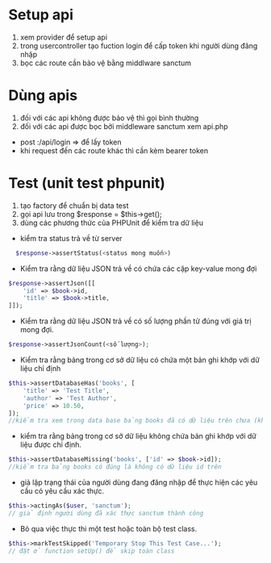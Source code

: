 # Setup api

1. xem provider để setup api 
2. trong usercontroller tạo fuction login để cấp token khi người dùng đăng nhập
3. bọc các route cần bảo vệ bằng middlware sanctum

# Dùng apis
1. đối với các api không được bảo vệ thì gọi bình thường
2. đối với các api được bọc bởi middleware sanctum xem api.php
- post :/api/login => để lấy token 
- khi request đến các route khác thì cần kèm bearer token

# Test (unit test phpunit)
1. tạo factory để chuẩn bị data test
2. gọi api lưu trong $response = $this->get(<api link>);
3. dùng các phương thức của PHPUnit để kiểm tra dữ liệu
-  kiểm tra status trả về từ server
```php
  $response->assertStatus(<status mong muốn>)
```
- Kiểm tra rằng dữ liệu JSON trả về có chứa các cặp key-value mong đợi
```php
$response->assertJson([[
    'id' => $book->id,
    'title' => $book->title,
]]);
```
- Kiểm tra rằng dữ liệu JSON trả về có số lượng phần tử đúng với giá trị mong đợi.
```php
$response->assertJsonCount(<số lượng>);
```
- Kiểm tra rằng bảng trong cơ sở dữ liệu có chứa một bản ghi khớp với dữ liệu chỉ định
```php
$this->assertDatabaseHas('books', [
    'title' => 'Test Title',
    'author' => 'Test Author',
    'price' => 10.50,
]);
//kiểm tra xem trong data base bảng books đã có dữ liệu trên chưa (không nhất thiết phải đầy đù)
```
- kiểm tra rằng bảng trong cơ sở dữ liệu không chứa bản ghi khớp với dữ liệu được chỉ định.
```php
$this->assertDatabaseMissing('books', ['id' => $book->id]);
//kiểm tra bảng books có đúng là không có dữ liệu id trên
```
- giả lập trạng thái của người dùng đang đăng nhập để thực hiện các yêu cầu có yêu cầu xác thực.
```php
$this->actingAs($user, 'sanctum');
// giả định người dùng đã xác thực sanctum thành công
```
- Bỏ qua việc thực thi một test hoặc toàn bộ test class.
```php
$this->markTestSkipped('Temporary Stop This Test Case...');
// đặt ở function setUp() để skip toàn class
```
